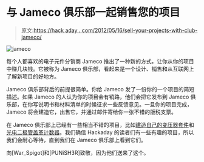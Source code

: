 # 与 Jameco 俱乐部一起销售您的项目

> 原文:[https://hack aday . com/2012/05/16/sell-your-projects-with-club-jameco/](https://hackaday.com/2012/05/16/sell-your-projects-with-club-jameco/)

![](../Images/0ea808d11dbb697431083ed0bb39e98d.png "jameco")

每个人都喜欢的电子元件分销商 Jameco 推出了一种新的方式，让你从你的项目中赚几块钱。它被称为 Jameco 俱乐部，看起来是一个设计、销售和从互联网上了解新项目的好地方。

Jameco 俱乐部背后的前提很简单。你给 Jameco 发了一份你的一个项目的简短描述。如果 Jameco 的人认为你的项目会有销路，他们会把它发布到 Jameco 俱乐部，在你写说明书和材料清单的时候征求一些反馈意见。一旦你的项目完成，Jameco 将会建造它，出售它，并通过邮件寄给你一张不错的版税支票。

在 Jameco 俱乐部上已经有一些相当不错的项目，比如[建造自己的变压器套件](http://www.clubjameco.com/index.php/projects/project_brief/24/20312)和[光电二极管盖革计数器](http://www.clubjameco.com/index.php/projects/project_brief/24/20255)。我们确信 Hackaday 的读者们有一些有趣的项目，所以我们会耐心等待，直到我们在 Jameco 俱乐部上看到它们。

向[War_Spigot]和[PUNiSH3R]致敬，因为他们送来了这个。